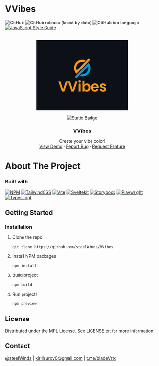 # VVibes

![GitHub](https://img.shields.io/github/license/steelWinds/VVibes)
![GitHub release (latest by date)](https://img.shields.io/github/v/release/steelWinds/VVibes)
![GitHub top language](https://img.shields.io/github/languages/top/steelWinds/VVibes)
[![JavaScript Style Guide](https://img.shields.io/badge/code_style-standard-brightgreen.svg)](https://standardjs.com)


</br>
<div align="center">
  <a href="/">
    <img width="300" height="230" src="https://github.com/steelWinds/VVibes/blob/main/github/logo.png">
  </a>

  ![Static Badge](https://img.shields.io/badge/SSR-_full-blue?logo=checkmarx)

  <h3 align="center">VVibes</h3>

  <p align="center">
    Create your vibe color!
    <br />
    <a href="/">View Demo</a>
    ·
    <a href="https://github.com/steelWinds/VVibes/issues">Report Bug</a>
    ·
    <a href="https://github.com/steelWinds/VVibes/issues">Request Feature</a>
  </p>
</div>

# About The Project

### Built with
[![NPM](https://img.shields.io/badge/NPM-%23CB3837.svg?style=for-the-badge&logo=npm&logoColor=white)](https://www.npmjs.com/)
[![TailwindCSS](https://img.shields.io/badge/tailwindcss-%2338B2AC.svg?style=for-the-badge&logo=tailwind-css&logoColor=white)](https://tailwindcss.com/)
[![Vite](https://img.shields.io/badge/vite-%23646CFF.svg?style=for-the-badge&logo=vite&logoColor=white)](https://vitejs.dev/)
[![Sveltekit](https://img.shields.io/badge/SvelteKit-FF3E00?style=for-the-badge&logo=Svelte&logoColor=white)](https://kit.svelte.dev/)
[![Storybook](https://img.shields.io/badge/-Storybook-FF4785?style=for-the-badge&logo=storybook&logoColor=white)](https://histoire.dev/)
[![Playwright](https://img.shields.io/badge/Playwright-45ba4b?style=for-the-badge&logo=Playwright&logoColor=white)](https://playwright.dev/)
[![Typescript](https://img.shields.io/badge/TypeScript-007ACC?style=for-the-badge&logo=typescript&logoColor=white)](https://www.typescriptlang.org/)

## Getting Started

### Installation
1. Clone the repo
   ```bash
   git clone https://github.com/steelWinds/VVibes
   ```
2. Install NPM packages
   ```bash
   npm install
   ```
3. Build project
   ```bash
   npm build
   ```
3. Run project!
   ```bash
   npm preview
   ```
## License

Distributed under the MPL License. See LICENSE.txt for more information.

## Contact

[@steelWinds](https://github.com/steelWinds) | kirillsurov0@gmail.com | [t.me/bladeVrtx](https://t.me/bladeVrtx)
